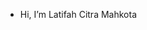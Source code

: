 - Hi, I’m Latifah Citra Mahkota



<!---
Latifah-Citra/Latifah-Citra is a ✨ special ✨ repository because its `README.md` (this file) appears on your GitHub profile.
You can click the Preview link to take a look at your changes.
--->
